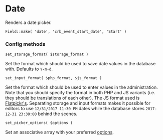 # Date

Renders a date picker.

`Field::make( 'date', 'crb_event_start_date', 'Start' )`

### Config methods

`set_storage_format( $storage_format )`

Set the format which should be used to save date values in the database with. Defaults to `Y-m-d`.

`set_input_format( $php_format, $js_format )`

Set the format which should be used to enter values in the administration. Note that you should specify the format in both PHP and JS variants (i.e. they should be translations of each other). The JS format used is [Flatpickr's](https://chmln.github.io/flatpickr/formatting/).
Separating storage and input formats makes it possible for editors to use `12/31/2017 11:30 PM` dates while the database stores `2017-12-31 23:30:00` behind the scenes.

`set_picker_options( $options )`

Set an associative array with your preferred [options](https://chmln.github.io/flatpickr/options/).